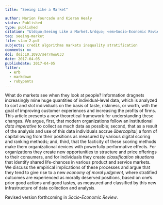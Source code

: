 ```yaml
---
title: "Seeing Like a Market"

author: Marion Fourcade and Kieran Healy
status: Published
type: published
citation: "&ldquo;Seeing Like a Market.&rdquo; <em>Socio-Economic Review</em>." 
tag: seeing-market
file: slam-2.pdf
subjects: credit algorithms markets inequality stratification
comments: no
doi: doi:10.1093/ser/mww033
date: 2017-04-05
publishdate: 2017-04-05
filter:
  - erb
  - markdown
  - rubypants
---
```

What do markets see when they look at people? Information dragnets increasingly mine huge quantities of individual-level data, which is analyzed to sort and slot individuals on the basis of taste, riskiness, or worth, with the goal of improving customer experiences and increasing the profits of  firms. This article presents a new theoretical framework for understanding these changes. We argue, first, that modern organizations follow an institutional *data imperative* to collect as much data as possible; second, that as a result of the analysis and use of this data individuals accrue *übercapital*, a form of capital  owing from their positions as measured by various digital scoring and ranking methods; and, third, that the facticity of these scoring methods make them organizational devices with powerfully performative effects. For organizations they create new opportunities to structure and price offerings to their consumers, and for individuals they create *classification situations* that identify shared life-chances in various product and service markets. We discuss the empirical implications of these processes and argue that they tend to give rise to a new *economy of moral judgment*, where stratified outcomes are experienced as morally deserved positions, based on one’s prior good actions and good tastes, as measured and classified by this new infrastructure of data collection and analysis.

Revised version forthcoming in *Socio-Economic Review*.
